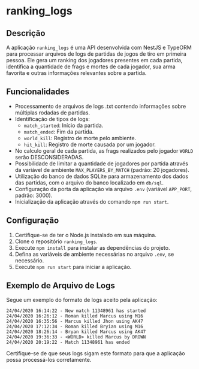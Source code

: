 # ranking_logs

## Descrição
A aplicação `ranking_logs` é uma API desenvolvida com NestJS e TypeORM para processar arquivos de logs de partidas de jogos de tiro em primeira pessoa. Ele gera um ranking dos jogadores presentes em cada partida, identifica a quantidade de frags e mortes de cada jogador, sua arma favorita e outras informações relevantes sobre a partida.

## Funcionalidades

- Processamento de arquivos de logs .txt contendo informações sobre múltiplas rodadas de partidas.
- Identificação de tipos de logs:
  - `match_started`: Início da partida.
  - `match_ended`: Fim da partida.
  - `world_kill`: Registro de morte pelo ambiente.
  - `hit_kill`: Registro de morte causada por um jogador.
- No calculo geral de cada partida, as frags realizados pelo jogador `WORLD` serão DESCONSIDERADAS.
- Possibilidade de limitar a quantidade de jogadores por partida através da variável de ambiente `MAX_PLAYERS_BY_MATCH` (padrão: 20 jogadores).
- Utilização do banco de dados SQLite para armazenamento dos dados das partidas, com o arquivo do banco localizado em `db/sql`.
- Configuração da porta da aplicação via arquivo `.env` (variável `APP_PORT`, padrão: 3000).
- Inicialização da aplicação através do comando `npm run start`.

## Configuração

1. Certifique-se de ter o Node.js instalado em sua máquina.
2. Clone o repositório `ranking_logs`.
3. Execute `npm install` para instalar as dependências do projeto.
4. Defina as variáveis de ambiente necessárias no arquivo `.env`, se necessário.
5. Execute `npm run start` para iniciar a aplicação.

## Exemplo de Arquivo de Logs

Segue um exemplo do formato de logs aceito pela aplicação:

```
24/04/2020 16:14:22 - New match 11348961 has started
24/04/2020 16:26:12 - Roman killed Marcus using M16
24/04/2020 16:35:56 - Marcus killed Jhon using AK47
24/04/2020 17:12:34 - Roman killed Bryian using M16
24/04/2020 18:26:14 - Bryan killed Marcus using AK47
24/04/2020 19:36:33 - <WORLD> killed Marcus by DROWN
24/04/2020 20:19:22 - Match 11348961 has ended
```

Certifique-se de que seus logs sigam este formato para que a aplicação possa processá-los corretamente.
